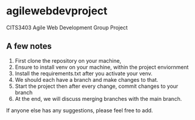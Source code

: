 # agilewebdevproject
CITS3403 Agile Web Development Group Project

## A few notes
  1. First clone the repository on your machine,
  2. Ensure to install venv on your machine, within the project enviornment
  3. Install the requirements.txt after you activate your venv.
  4. We should each have a branch and make changes to that.
  5. Start the project then after every change, commit changes to your branch
  6. At the end, we will discuss merging branches with the main branch.

If anyone else has any suggestions, please feel free to add.
